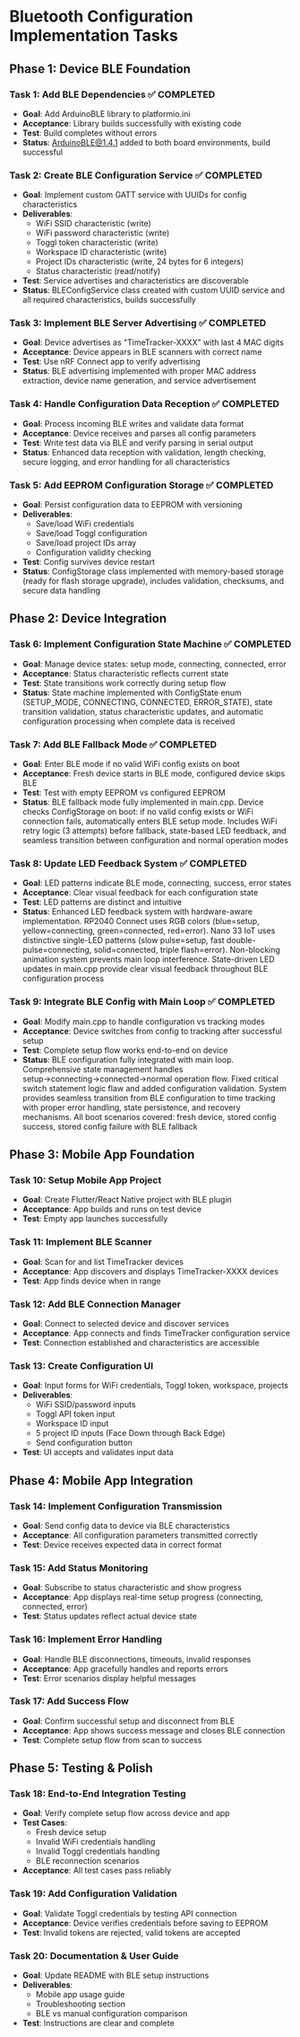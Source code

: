 # Bluetooth Configuration Implementation Tasks

## Phase 1: Device BLE Foundation

### Task 1: Add BLE Dependencies ✅ COMPLETED
- **Goal**: Add ArduinoBLE library to platformio.ini
- **Acceptance**: Library builds successfully with existing code
- **Test**: Build completes without errors
- **Status**: ArduinoBLE@1.4.1 added to both board environments, build successful

### Task 2: Create BLE Configuration Service ✅ COMPLETED
- **Goal**: Implement custom GATT service with UUIDs for config characteristics
- **Deliverables**: 
  - WiFi SSID characteristic (write)
  - WiFi password characteristic (write)
  - Toggl token characteristic (write)
  - Workspace ID characteristic (write)
  - Project IDs characteristic (write, 24 bytes for 6 integers)
  - Status characteristic (read/notify)
- **Test**: Service advertises and characteristics are discoverable
- **Status**: BLEConfigService class created with custom UUID service and all required characteristics, builds successfully

### Task 3: Implement BLE Server Advertising ✅ COMPLETED
- **Goal**: Device advertises as "TimeTracker-XXXX" with last 4 MAC digits
- **Acceptance**: Device appears in BLE scanners with correct name
- **Test**: Use nRF Connect app to verify advertising
- **Status**: BLE advertising implemented with proper MAC address extraction, device name generation, and service advertisement

### Task 4: Handle Configuration Data Reception ✅ COMPLETED
- **Goal**: Process incoming BLE writes and validate data format
- **Acceptance**: Device receives and parses all config parameters
- **Test**: Write test data via BLE and verify parsing in serial output
- **Status**: Enhanced data reception with validation, length checking, secure logging, and error handling for all characteristics

### Task 5: Add EEPROM Configuration Storage ✅ COMPLETED
- **Goal**: Persist configuration data to EEPROM with versioning
- **Deliverables**:
  - Save/load WiFi credentials
  - Save/load Toggl configuration
  - Save/load project IDs array
  - Configuration validity checking
- **Test**: Config survives device restart
- **Status**: ConfigStorage class implemented with memory-based storage (ready for flash storage upgrade), includes validation, checksums, and secure data handling

## Phase 2: Device Integration

### Task 6: Implement Configuration State Machine ✅ COMPLETED
- **Goal**: Manage device states: setup mode, connecting, connected, error
- **Acceptance**: Status characteristic reflects current state
- **Test**: State transitions work correctly during setup flow
- **Status**: State machine implemented with ConfigState enum (SETUP_MODE, CONNECTING, CONNECTED, ERROR_STATE), state transition validation, status characteristic updates, and automatic configuration processing when complete data is received

### Task 7: Add BLE Fallback Mode ✅ COMPLETED
- **Goal**: Enter BLE mode if no valid WiFi config exists on boot
- **Acceptance**: Fresh device starts in BLE mode, configured device skips BLE
- **Test**: Test with empty EEPROM vs configured EEPROM
- **Status**: BLE fallback mode fully implemented in main.cpp. Device checks ConfigStorage on boot: if no valid config exists or WiFi connection fails, automatically enters BLE setup mode. Includes WiFi retry logic (3 attempts) before fallback, state-based LED feedback, and seamless transition between configuration and normal operation modes

### Task 8: Update LED Feedback System ✅ COMPLETED
- **Goal**: LED patterns indicate BLE mode, connecting, success, error states
- **Acceptance**: Clear visual feedback for each configuration state
- **Test**: LED patterns are distinct and intuitive
- **Status**: Enhanced LED feedback system with hardware-aware implementation. RP2040 Connect uses RGB colors (blue=setup, yellow=connecting, green=connected, red=error). Nano 33 IoT uses distinctive single-LED patterns (slow pulse=setup, fast double-pulse=connecting, solid=connected, triple flash=error). Non-blocking animation system prevents main loop interference. State-driven LED updates in main.cpp provide clear visual feedback throughout BLE configuration process

### Task 9: Integrate BLE Config with Main Loop ✅ COMPLETED
- **Goal**: Modify main.cpp to handle configuration vs tracking modes
- **Acceptance**: Device switches from config to tracking after successful setup
- **Test**: Complete setup flow works end-to-end on device
- **Status**: BLE configuration fully integrated with main loop. Comprehensive state management handles setup→connecting→connected→normal operation flow. Fixed critical switch statement logic flaw and added configuration validation. System provides seamless transition from BLE configuration to time tracking with proper error handling, state persistence, and recovery mechanisms. All boot scenarios covered: fresh device, stored config success, stored config failure with BLE fallback

## Phase 3: Mobile App Foundation

### Task 10: Setup Mobile App Project
- **Goal**: Create Flutter/React Native project with BLE plugin
- **Acceptance**: App builds and runs on test device
- **Test**: Empty app launches successfully

### Task 11: Implement BLE Scanner
- **Goal**: Scan for and list TimeTracker devices
- **Acceptance**: App discovers and displays TimeTracker-XXXX devices
- **Test**: App finds device when in range

### Task 12: Add BLE Connection Manager
- **Goal**: Connect to selected device and discover services
- **Acceptance**: App connects and finds TimeTracker configuration service
- **Test**: Connection established and characteristics are accessible

### Task 13: Create Configuration UI
- **Goal**: Input forms for WiFi credentials, Toggl token, workspace, projects
- **Deliverables**:
  - WiFi SSID/password inputs
  - Toggl API token input
  - Workspace ID input
  - 5 project ID inputs (Face Down through Back Edge)
  - Send configuration button
- **Test**: UI accepts and validates input data

## Phase 4: Mobile App Integration

### Task 14: Implement Configuration Transmission
- **Goal**: Send config data to device via BLE characteristics
- **Acceptance**: All configuration parameters transmitted correctly
- **Test**: Device receives expected data in correct format

### Task 15: Add Status Monitoring
- **Goal**: Subscribe to status characteristic and show progress
- **Acceptance**: App displays real-time setup progress (connecting, connected, error)
- **Test**: Status updates reflect actual device state

### Task 16: Implement Error Handling
- **Goal**: Handle BLE disconnections, timeouts, invalid responses
- **Acceptance**: App gracefully handles and reports errors
- **Test**: Error scenarios display helpful messages

### Task 17: Add Success Flow
- **Goal**: Confirm successful setup and disconnect from BLE
- **Acceptance**: App shows success message and closes BLE connection
- **Test**: Complete setup flow from scan to success

## Phase 5: Testing & Polish

### Task 18: End-to-End Integration Testing
- **Goal**: Verify complete setup flow across device and app
- **Test Cases**:
  - Fresh device setup
  - Invalid WiFi credentials handling
  - Invalid Toggl credentials handling  
  - BLE reconnection scenarios
- **Acceptance**: All test cases pass reliably

### Task 19: Add Configuration Validation
- **Goal**: Validate Toggl credentials by testing API connection
- **Acceptance**: Device verifies credentials before saving to EEPROM
- **Test**: Invalid tokens are rejected, valid tokens are accepted

### Task 20: Documentation & User Guide
- **Goal**: Update README with BLE setup instructions
- **Deliverables**:
  - Mobile app usage guide
  - Troubleshooting section
  - BLE vs manual configuration comparison
- **Test**: Instructions are clear and complete